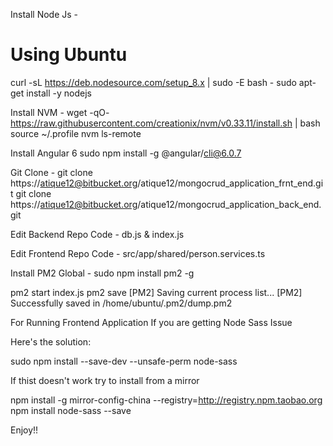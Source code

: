 Install Node Js - 
# Using Ubuntu
curl -sL https://deb.nodesource.com/setup_8.x | sudo -E bash -
sudo apt-get install -y nodejs


Install NVM - 
wget -qO- https://raw.githubusercontent.com/creationix/nvm/v0.33.11/install.sh | bash
source ~/.profile
nvm ls-remote


Install Angular 6
sudo npm install -g @angular/cli@6.0.7


Git Clone - 
git clone https://atique12@bitbucket.org/atique12/mongocrud_application_frnt_end.git
git clone https://atique12@bitbucket.org/atique12/mongocrud_application_back_end.git

Edit Backend Repo Code - 
db.js & index.js

Edit Frontend Repo Code - 
src/app/shared/person.services.ts 

Install PM2 Global - 
sudo npm install pm2 -g


pm2 start index.js
pm2 save
[PM2] Saving current process list...
[PM2] Successfully saved in /home/ubuntu/.pm2/dump.pm2


For Running Frontend Application If you are getting Node Sass Issue

Here's the solution:

sudo npm install --save-dev  --unsafe-perm node-sass


If thist doesn't work try to install from a mirror

npm install -g mirror-config-china --registry=http://registry.npm.taobao.org
npm install node-sass --save

Enjoy!!

